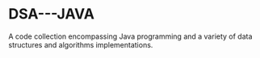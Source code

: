# DSA---JAVA
A code collection encompassing Java programming and a variety of data structures and algorithms implementations.
